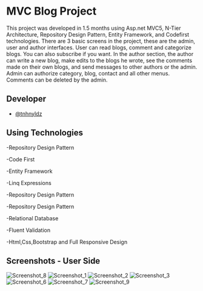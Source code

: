  # MVC Blog Project


This project was developed in 1.5 months using Asp.net MVC5, N-Tier Architecture, Repository Design Pattern, Entity Framework, and Codefirst technologies. There are 3 basic screens in the project, these are the admin, user and author interfaces. User can read blogs, comment and categorize blogs. You can also subscribe if you want. In the author section, the author can write a new blog, make edits to the blogs he wrote, see the comments made on their own blogs, and send messages to other authors or the admin. Admin can authorize category, blog, contact and all other menus. Comments can be deleted by the admin.

## Developer

- [@tnhnyldz](https://www.github.com/tnhnyldz)


## Using Technologies

-Repository Design Pattern

-Code First

-Entity Framework

-Linq Expressions

-Repository Design Pattern

-Repository Design Pattern

-Relational Database

-Fluent Validation

-Html,Css,Bootstrap and Full Responsive Design

## Screenshots - User Side

![Screenshot_8](https://user-images.githubusercontent.com/44006959/179374186-be2d9101-cddc-485a-b2c0-4c62f55cc0b9.png)
![Screenshot_1](https://user-images.githubusercontent.com/44006959/179374197-24467fbe-67b4-4b43-ac50-c04a896144a8.png)
![Screenshot_2](https://user-images.githubusercontent.com/44006959/179374208-defe38aa-369b-42fc-a53b-ee8444a4bc5e.png)
![Screenshot_3](https://user-images.githubusercontent.com/44006959/179374210-e9d58afb-7d59-4655-b6ca-4255dce2401e.png)
![Screenshot_6](https://user-images.githubusercontent.com/44006959/179374216-45b85a96-a647-4067-928a-342475c967fc.png)
![Screenshot_7](https://user-images.githubusercontent.com/44006959/179374226-2a6b5b56-7167-4308-bc62-6bb358dff2ce.png)
![Screenshot_9](https://user-images.githubusercontent.com/44006959/179374230-684cd680-54d7-41d3-9282-3679cbc73d18.png)
